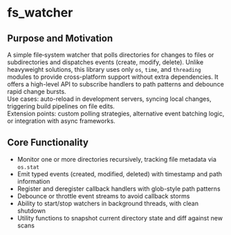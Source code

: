 # fs_watcher

## Purpose and Motivation
A simple file‐system watcher that polls directories for changes to files or subdirectories and dispatches events (create, modify, delete). Unlike heavyweight solutions, this library uses only `os`, `time`, and `threading` modules to provide cross-platform support without extra dependencies. It offers a high-level API to subscribe handlers to path patterns and debounce rapid change bursts.  
Use cases: auto-reload in development servers, syncing local changes, triggering build pipelines on file edits.  
Extension points: custom polling strategies, alternative event batching logic, or integration with async frameworks.

## Core Functionality
- Monitor one or more directories recursively, tracking file metadata via `os.stat`  
- Emit typed events (created, modified, deleted) with timestamp and path information  
- Register and deregister callback handlers with glob-style path patterns  
- Debounce or throttle event streams to avoid callback storms  
- Ability to start/stop watchers in background threads, with clean shutdown  
- Utility functions to snapshot current directory state and diff against new scans


